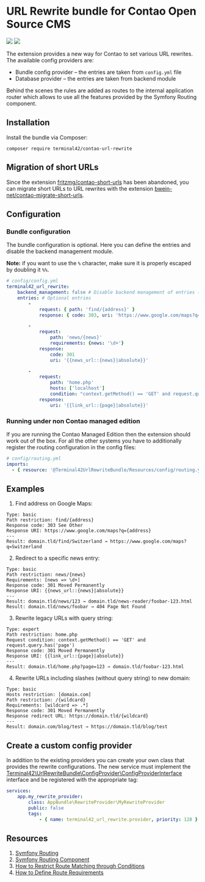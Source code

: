 # URL Rewrite bundle for Contao Open Source CMS


[![](https://img.shields.io/travis/terminal42/contao-url-rewrite/master.svg?style=flat-square)](https://travis-ci.org/terminal42/contao-url-rewrite/)
[![](https://img.shields.io/coveralls/terminal42/contao-url-rewrite/master.svg?style=flat-square)](https://coveralls.io/github/terminal42/contao-url-rewrite)

The extension provides a new way for Contao to set various URL rewrites. The available config providers are:

- Bundle config provider – the entries are taken from `config.yml` file
- Database provider – the entries are taken from backend module

Behind the scenes the rules are added as routes to the internal application router which allows to use all the features 
provided by the Symfony Routing component.

## Installation

Install the bundle via Composer:

```
composer require terminal42/contao-url-rewrite
```

## Migration of short URLs

Since the extension [fritzmg/contao-short-urls](https://packagist.org/packages/fritzmg/contao-short-urls) has been
abandoned, you can migrate short URLs to URL rewrites with the extension 
[bwein-net/contao-migrate-short-urls](https://packagist.org/packages/bwein-net/contao-migrate-short-urls).

## Configuration

### Bundle configuration

The bundle configuration is optional. Here you can define the entries and disable the backend management module.

**Note:** if you want to use the `%` character, make sure it is properly escaped by doubling it `%%`.

```yaml
# config/config.yml
terminal42_url_rewrite:
    backend_management: false # Disable backend management of entries (true by default)
    entries: # Optional entries
        -
            request: { path: 'find/{address}' }
            response: { code: 303, uri: 'https://www.google.com/maps?q={address}' }

        -
            request:
                path: 'news/{news}'
                requirements: {news: '\d+'}
            response: 
                code: 301 
                uri: '{{news_url::{news}|absolute}}'

        -
            request:
                path: 'home.php'
                hosts: ['localhost']
                condition: "context.getMethod() == 'GET' and request.query.has('page')"
            response:
                uri: '{{link_url::{page}|absolute}}'
```

### Running under non Contao managed edition 

If you are running the Contao Managed Edition then the extension should work out of the box. For all the other systems
you have to additionally register the routing configuration in the config files:  

```yaml
# config/routing.yml
imports:
  - { resource: '@Terminal42UrlRewriteBundle/Resources/config/routing.yml' }
```

## Examples

1. Find address on Google Maps:

```
Type: basic
Path restriction: find/{address}
Response code: 303 See Other
Response URI: https://www.google.com/maps?q={address}
---
Result: domain.tld/find/Switzerland → https://www.google.com/maps?q=Switzerland
```

2. Redirect to a specific news entry:

```
Type: basic
Path restriction: news/{news}
Requirements: [news => \d+]
Response code: 301 Moved Permanently
Response URI: {{news_url::{news}|absolute}}
---
Result: domain.tld/news/123 → domain.tld/news-reader/foobar-123.html
Result: domain.tld/news/foobar → 404 Page Not Found
```

3. Rewrite legacy URLs with query string:

```
Type: expert
Path restriction: home.php
Request condition: context.getMethod() == 'GET' and request.query.has('page')
Response code: 301 Moved Permanently
Response URI: {{link_url::{page}|absolute}}
---
Result: domain.tld/home.php?page=123 → domain.tld/foobar-123.html
```

4. Rewrite URLs including slashes (without query string) to new domain:

```
Type: basic
Hosts restriction: [domain.com]
Path restriction: /{wildcard}
Requirements: [wildcard => .*]
Response code: 301 Moved Permanently
Response redirect URL: https://domain.tld/{wildcard}
---
Result: domain.com/blog/test → https://domain.tld/blog/test
```

## Create a custom config provider

In addition to the existing providers you can create your own class that provides the rewrite configurations.
The new service must implement the [Terminal42\UrlRewriteBundle\ConfigProvider\ConfigProviderInterface](src/ConfigProvider/ConfigProviderInterface.php) 
interface and be registered with the appropriate tag: 

```yaml
services:
    app.my_rewrite_provider:
        class: AppBundle\RewriteProvider\MyRewriteProvider
        public: false
        tags:
            - { name: terminal42_url_rewrite.provider, priority: 128 }
```

## Resources

1. [Symfony Routing](https://symfony.com/doc/current/routing.html)
2. [Symfony Routing Component](https://symfony.com/doc/current/components/routing.html)
3. [How to Restrict Route Matching through Conditions](https://symfony.com/doc/current/routing/conditions.html)
4. [How to Define Route Requirements](https://symfony.com/doc/current/routing/requirements.html) 
